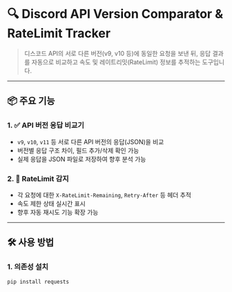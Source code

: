 # 🔍 Discord API Version Comparator & RateLimit Tracker

> 디스코드 API의 서로 다른 버전(v9, v10 등)에 동일한 요청을 보낸 뒤, 응답 결과를 자동으로 비교하고 속도 및 레이트리밋(RateLimit) 정보를 추적하는 도구입니다.

---

## 📦 주요 기능

### 1. ✅ API 버전 응답 비교기
- `v9`, `v10`, `v11` 등 서로 다른 API 버전의 응답(JSON)을 비교
- 버전별 응답 구조 차이, 필드 추가/삭제 확인 가능
- 실제 응답을 JSON 파일로 저장하여 향후 분석 가능

### 2. 🚦 RateLimit 감지
- 각 요청에 대한 `X-RateLimit-Remaining`, `Retry-After` 등 헤더 추적
- 속도 제한 상태 실시간 표시
- 향후 자동 재시도 기능 확장 가능

---

## 🛠 사용 방법

### 1. 의존성 설치
```bash
pip install requests
```
